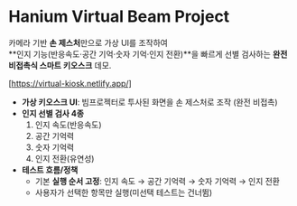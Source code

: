 # Hanium Virtual Beam Project

카메라 기반 **손 제스처**만으로 가상 UI를 조작하여  
**인지 기능(반응속도·공간 기억·숫자 기억·인지 전환)**을 빠르게 선별 검사하는 **완전 비접촉식 스마트 키오스크** 데모.

[https://virtual-kiosk.netlify.app/]

- **가상 키오스크 UI**: 빔프로젝터로 투사된 화면을 손 제스처로 조작 (완전 비접촉)
- **인지 선별 검사 4종**  
  1) 인지 속도(반응속도)  
  2) 공간 기억력  
  3) 숫자 기억력  
  4) 인지 전환(유연성)
- **테스트 흐름/정책**
  - 기본 **실행 순서 고정**: 인지 속도 → 공간 기억력 → 숫자 기억력 → 인지 전환
  - 사용자가 선택한 항목만 실행(미선택 테스트는 건너뜀)